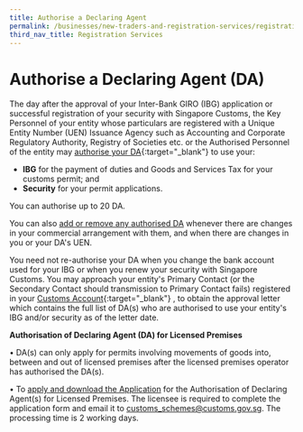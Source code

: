 ```yaml
---
title: Authorise a Declaring Agent
permalink: /businesses/new-traders-and-registration-services/registration-services/authorise-a-declaring-agent
third_nav_title: Registration Services
---
```

# Authorise a Declaring Agent (DA)

The day after the approval of your Inter-Bank GIRO (IBG) application or successful registration of your security with Singapore Customs, the Key Personnel of your entity whose particulars are registered with a Unique Entity Number (UEN) Issuance Agency such as Accounting and Corporate Regulatory Authority, Registry of Societies etc. or the Authorised Personnel of the entity may  [authorise your DA](https://www.tradenet.gov.sg/TN41EFORM/tdsui/authdeclaringagent/addanddelete.do?doAction=INITIALIZE&APPLICATION_ID=TXWP){:target="_blank"} to use your:

-   **IBG** for the payment of duties and Goods and Services Tax for your customs permit; and
-   **Security** for your permit applications.

You can authorise up to 20 DA.

You can also [add or remove any authorised DA](https://www.tradenet.gov.sg/TN41EFORM/tdsui/authdeclaringagent/addanddelete.do?doAction=INITIALIZE&APPLICATION_ID=TXWP)
  whenever there are changes in your commercial arrangement with them, and when there are changes in you or your DA's UEN.

You need not re-authorise your DA when you change the bank account used for your IBG or when you renew your security with Singapore Customs. You may approach your entity's Primary Contact (or the Secondary Contact should transmission to Primary Contact fails) registered in your  [Customs Account](https://www.tradenet.gov.sg/TN41EFORM/tds/sp/splogin.do?action=init_acct){:target="_blank"}
, to obtain the approval letter which contains the full list of DA(s) who are authorised to use your entity's IBG and/or security as of the letter date.

**Authorisation of Declaring Agent (DA) for Licensed Premises**

•	DA(s) can only apply for permits involving movements of goods into, between and out of licensed premises after the licensed premises operator has authorised the DA(s).

•	To [apply and download the Application](https://www.customs.gov.sg/eservices/customs-forms-and-service-links)  for the Authorisation of Declaring Agent(s) for Licensed Premises. The licensee is required to complete the application form and email it to customs_schemes@customs.gov.sg. The processing time is 2 working days.